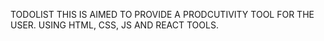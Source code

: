 TODOLIST
THIS IS AIMED TO PROVIDE A PRODCUTIVITY TOOL FOR THE USER. USING HTML, CSS, JS AND REACT TOOLS.
